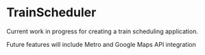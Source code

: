 # TrainScheduler

Current work in progress for creating a train scheduling application. 

Future features will include Metro and Google Maps API integration
